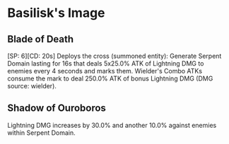 # Basilisk's Image

## Blade of Death

[SP: 6][CD: 20s] Deploys the cross (summoned entity): Generate Serpent Domain lasting for 16s that deals 5x25.0% ATK of Lightning DMG to enemies every 4 seconds and marks them. Wielder's Combo ATKs consume the mark to deal 250.0% ATK of bonus Lightning DMG (DMG source: wielder).

## Shadow of Ouroboros

Lightning DMG increases by 30.0% and another 10.0% against enemies within Serpent Domain.